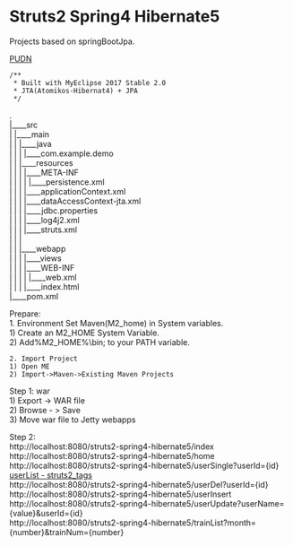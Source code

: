 Struts2 Spring4 Hibernate5
===============

Projects based on springBootJpa.
    
[PUDN](http://www.pudn.com/Download/item/id/3465040.html)


	/**
	 * Built with MyEclipse 2017 Stable 2.0
	 * JTA(Atomikos-Hibernat4) + JPA
	 */
	 
.        
|____src        
| |____main        
| | |____java        
| | | |____com.example.demo    
| | |____resources    
| | | |____META-INF    
| | | | |____persistence.xml    
| | | |____applicationContext.xml    
| | | |____dataAccessContext-jta.xml    
| | | |____jdbc.properties    
| | | |____log4j2.xml    
| | | |____struts.xml     
| | |        
| | |____webapp        
| | | |____views       
| | | |____WEB-INF        
| | | | |____web.xml        
| | | |____index.html        
|____pom.xml        
        

Prepare:    
    1. Environment
    Set Maven(M2_home) in System variables.    
    1) Create an M2_HOME System Variable.    
    2) Add%M2_HOME%\bin; to your PATH variable.    
    
    2. Import Project    
    1) Open ME    
    2) Import->Maven->Existing Maven Projects    

Step 1: war       
    1) Export -> WAR file        
    2) Browse - > Save    
    3) Move war file to Jetty webapps    
    

Step 2:    
     http://localhost:8080/struts2-spring4-hibernate5/index    
     http://localhost:8080/struts2-spring4-hibernate5/home    
     http://localhost:8080/struts2-spring4-hibernate5/userSingle?userId={id}    
     [userList - struts2_tags](http://localhost:8080/struts2-spring4-hibernate5/userList)        
     http://localhost:8080/struts2-spring4-hibernate5/userDel?userId={id}    
     http://localhost:8080/struts2-spring4-hibernate5/userInsert    
     http://localhost:8080/struts2-spring4-hibernate5/userUpdate?userName={value}&userId={id}    
     http://localhost:8080/struts2-spring4-hibernate5/trainList?month={number}&trainNum={number}    
             
